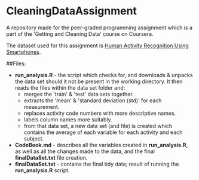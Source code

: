 # CleaningDataAssignment
A repository made for the peer-graded programming assignment which is a part of the 'Getting and Cleaning Data' course on Coursera.

The dataset used for this assignment is [Human Activity Recognition Using Smartphones](https://archive.ics.uci.edu/ml/datasets/human+activity+recognition+using+smartphones#).

##Files:

* **run_analysis.R** - the script which checks for, and downloads & unpacks the data set should it not be present in the working directory. It then reads the files within the data set folder and:
  * merges the 'train' & 'test' data sets together. 
  * extracts the 'mean' & 'standard deviation (std)' for each measurement.
  * replaces activity code numbers with more descriptive names.
  * labels column names more suitably.
  * from that data set, a new data set (and file) is created which contains the average of each variable for each activity and each subject.
* **CodeBook.md** - describes all the variables created in **run_analysis.R**, as well as all the changes made to the data, and the final **finalDataSet.txt** file creation.
* **finalDataSet.txt** - contains the final tidy data; result of running the **run_analysis.R** script.
